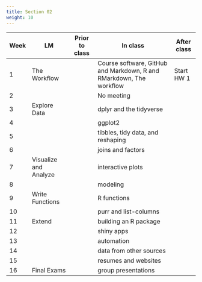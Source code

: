 ```yaml
---
title: Section 02
weight: 10
---
```



| Week | LM  | Prior to class | In class | After class |
| ---- | --- | -------------- | -------- | ----------- |
| 1    | The Workflow   |                | Course software, GitHub and Markdown, R and RMarkdown, The workflow | Start HW 1     |
| 2    |                |                | No meeting              |          |
| 3    | Explore Data   |                | dplyr and the tidyverse |          |
| 4    |                |                | ggplot2                 |          |
| 5    |                |                | tibbles, tidy data, and reshaping |          |
| 6    |                |                | joins and factors       |          |
| 7    | Visualize and Analyze   |                | interactive plots |          |
| 8    |                |                | modeling |          |
| 9    | Write Functions   |                | R functions |          |
| 10   |                |                | purr and list-columns |          |
| 11   | Extend   |                | building an R package |          |
| 12   |                |                | shiny apps |          |
| 13   |                |                | automation |          |
| 14   |                |                | data from other sources  |          |
| 15   |                |                | resumes and websites |          |
| 16   | Final Exams    |                | group presentations |          |